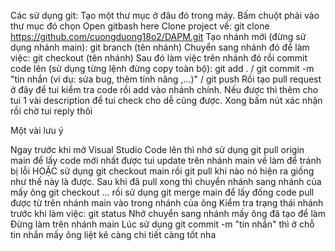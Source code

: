 Các sử dụng git:
Tạo một thư mục ở đâu đó trong máy. Bấm chuột phải vào thư mục đó chọn Open gitbash here
Clone project về: git clone https://github.com/cuongduong18o2/DAPM.git
Tạo nhánh mới (đừng sử dụng nhánh main): git branch (tên nhánh)
Chuyển sang nhánh đó để làm việc: git checkout (tên nhánh)
Sau đó làm việc trên nhánh đó rồi commit code lên (sử dụng từng lệnh đừng copy toàn bộ): git add . / git commit -m "tin nhắn (ví dụ: sửa bug, thêm tính năng ,...)" / git push
Rồi tạo pull request ở đây để tui kiểm tra code rồi add vào nhánh chính. Nếu được thì thêm cho tui 1 vài description để tui check cho dễ cũng được. Xong bấm nút xác nhận rồi chờ tui reply thôi


Một vài lưu ý


Ngay trước khi mở Visual Studio Code lên thì nhớ sử dụng git pull origin main để lấy code mới nhất được tui update trên nhánh main về làm để tránh bị lỗi HOẶC sử dụng git checkout main rồi git pull khi nào nó hiện ra giống như thế này là được.
Sau khi đã pull xong thì chuyển nhánh sang nhánh của mấy ông git checkout ... rồi sử dụng git merge main để lấy đống code pull được từ trên nhánh main vào trong nhánh của ông
Kiểm tra trạng thái nhánh trước khi làm việc: git status
Nhớ chuyển sang nhánh mấy ông đã tạo để làm Đừng làm trên nhánh main
Lúc sử dụng git commit -m "tin nhắn" thì ở chỗ tin nhắn mấy ông liệt kê càng chi tiết càng tốt nha
